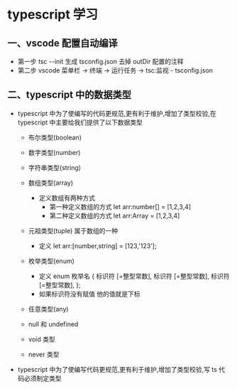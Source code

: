 # typescript 学习

## 一、vscode 配置自动编译

- 第一步 tsc --init 生成 tsconfig.json 去掉 outDir 配置的注释
- 第二步 vscode 菜单栏 -> 终端 -> 运行任务 -> tsc:监视 - tsconfig.json

## 二、typescript 中的数据类型

- typescript 中为了使编写的代码更规范,更有利于维护,增加了类型校验,在 typescript 中主要给我们提供了以下数据类型

  - 布尔类型(boolean)

  - 数字类型(number)

  - 字符串类型(string)

  - 数组类型(array)

    - 定义数组有两种方式
      - 第一种定义数组的方式 let arr:number[] = [1,2,3,4]
      - 第二种定义数组的方式 let arr:Array<number> = [1,2,3,4]

  - 元祖类型(tuple) 属于数组的一种

    - 定义 let arr:[number,string] = [123,'123'];

  - 枚举类型(enum)
    - 定义 enum 枚举名 {
        标识符 [=整型常数],
        标识符 [=整型常数],
        标识符 [=整型常数],
    };
    - 如果标识符没有赋值 他的值就是下标

  - 任意类型(any)

  - null 和 undefined

  - void 类型

  - never 类型

- typescript 中为了使编写代码更规范,更有利于维护,增加了类型校验,写 ts 代码必须制定类型
